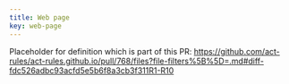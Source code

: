 ```yaml
---
title: Web page
key: web-page
---
```


Placeholder for definition which is part of this PR:
https://github.com/act-rules/act-rules.github.io/pull/768/files?file-filters%5B%5D=.md#diff-fdc526adbc93acfd5e5b6f8a3cb3f311R1-R10
